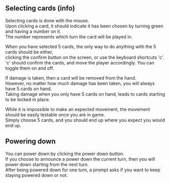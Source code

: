 ## Selecting cards (info)
Selecting cards is done with the mouse.\
Upon clicking a card, it should indicate it has been chosen by turning green and having a number on it.\
The number represents which turn the card will be played in.

When you have selected 5 cards, the only way to do anything with the 5 cards should be either,\
clicking the confirm button on the screen, or use the keyboard shortcuts 'c'.\
'c' should confirm the cards, and move the player accordingly. You can toggle them on and off.

If damage is taken, then a card will be removed from the hand.\
However, no matter how much damage has been taken, you will always have 5 cards on hand.\
Taking damage when you only have 5 cards on hand, leads to cards starting to be locked in place.

While it is impossible to make an expected movement, the movement should be easily testable once you are in game.\
Simply choose 5 cards, and you should end up where you expect you would end up.

## Powering down
You can power down by clicking the power down button.\
If you choose to announce a power down the current turn, then you will power down starting from the next turn.\
After being powered down for one turn, a prompt asks if you want to keep staying powered down or not.